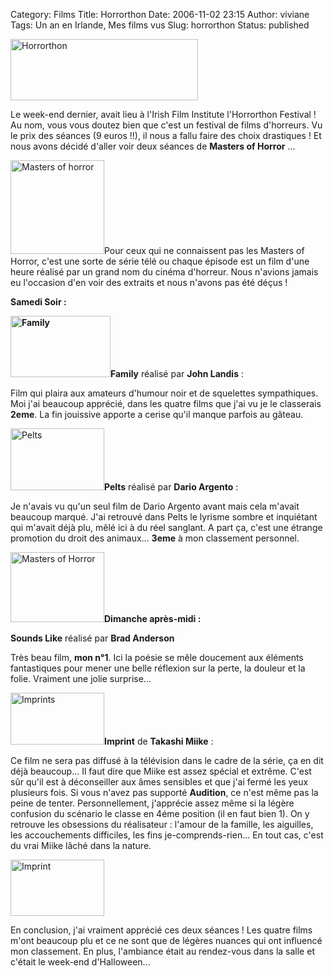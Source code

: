 Category: Films
Title: Horrorthon
Date: 2006-11-02 23:15
Author: viviane
Tags: Un an en Irlande, Mes films vus
Slug: horrorthon
Status: published

<img class="aligncenter size-medium wp-image-435" title="Horrorthon" src="http://www.viviane-voyages.com/wp-content/uploads/2006/11/1-300x98.jpg" alt="Horrorthon" width="300" height="98" />

Le week-end dernier, avait lieu à l'Irish Film Institute l'Horrorthon Festival ! Au nom, vous vous doutez bien que c'est un festival de films d'horreurs. Vu le prix des séances (9 euros !!), il nous a fallu faire des choix drastiques ! Et nous avons décidé d'aller voir deux séances de <strong>Masters of Horror</strong> ...

<img class="alignleft size-full wp-image-436" title="Masters of horror" src="http://www.viviane-voyages.com/wp-content/uploads/2006/11/2.jpg" alt="Masters of horror" width="150" height="150" />Pour ceux qui ne connaissent pas les Masters of Horror, c'est une sorte de série télé ou chaque épisode est un film d'une heure réalisé par un grand nom du cinéma d'horreur. Nous n'avions jamais eu l'occasion d'en voir des extraits et nous n'avons pas été déçus !

<strong>Samedi Soir :</strong>

<strong><img class="alignleft size-full wp-image-439" title="Family" src="http://www.viviane-voyages.com/wp-content/uploads/2006/11/31.jpg" alt="Family" width="160" height="98" /></strong><strong>Family</strong> réalisé par <strong>John Landis</strong> :

Film qui plaira aux amateurs d'humour noir et de squelettes sympathiques. Moi j'ai beaucoup apprécié, dans les quatre films que j'ai vu je le classerais <strong>2eme</strong>. La fin jouissive apporte a cerise qu'il manque parfois au gâteau.

<img class="alignleft size-full wp-image-440" title="Pelts" src="http://www.viviane-voyages.com/wp-content/uploads/2006/11/4.jpg" alt="Pelts" width="150" height="99" /><strong>Pelts</strong> réalisé par <strong>Dario Argento</strong> :

Je n'avais vu qu'un seul film de Dario Argento avant mais cela m'avait beaucoup marqué. J'ai retrouvé dans Pelts le lyrisme sombre et inquiétant qui m'avait déjà plu, mêlé ici à du réel sanglant. A part ça, c'est une étrange promotion du droit des animaux... <strong>3eme</strong> à mon classement personnel.

<img class="alignleft size-full wp-image-441" title="Masters of Horror" src="http://www.viviane-voyages.com/wp-content/uploads/2006/11/5.jpg" alt="Masters of Horror" width="150" height="112" /><strong>Dimanche après-midi :</strong>

<strong>Sounds Like</strong> réalisé par <strong>Brad Anderson</strong>

Très beau film, <strong>mon n°1</strong>. Ici la poésie se mêle doucement aux éléments fantastiques pour mener une belle réflexion sur la perte, la douleur et la folie. Vraiment une jolie surprise...

<img class="alignleft size-full wp-image-442" title="Imprints" src="http://www.viviane-voyages.com/wp-content/uploads/2006/11/6.jpg" alt="Imprints" width="150" height="83" /><strong>Imprint</strong> de <strong>Takashi Miike</strong> :

Ce film ne sera pas diffusé à la télévision dans le cadre de la série, ça en dit déjà beaucoup... Il faut dire que Miike est assez spécial et extrême. C'est sûr qu'il est à déconseiller aux âmes sensibles et que j'ai fermé les yeux plusieurs fois. Si vous n'avez pas supporté <strong>Audition</strong>, ce n'est même pas la peine de tenter. Personnellement, j'apprécie assez même si la légère confusion du scénario le classe en 4éme position (il en faut bien 1). On y retrouve les obsessions du réalisateur : l'amour de la famille, les aiguilles, les accouchements difficiles, les fins je-comprends-rien... En tout cas, c'est du vrai Miike lâché dans la nature.

<img class="aligncenter size-full wp-image-443" title="Imprint" src="http://www.viviane-voyages.com/wp-content/uploads/2006/11/7.jpg" alt="Imprint" width="150" height="90" />

En conclusion, j'ai vraiment apprécié ces deux séances ! Les quatre films m'ont beaucoup plu et ce ne sont que de légères nuances qui ont influencé mon classement. En plus, l'ambiance était au rendez-vous dans la salle et c'était le week-end d'Halloween...
